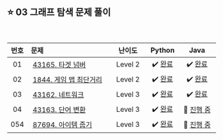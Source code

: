 ## ⭐️ 03 그래프 탐색 문제 풀이

<br>

| **번호** | **문제** | **난이도** | **Python** | **Java** |
|:--------:|:--------|:----------:|:----------:|:--------:|
| 01 | &nbsp;[43165. 타겟 넘버](https://school.programmers.co.kr/learn/courses/30/lessons/43165)&nbsp;&nbsp; | &nbsp;&nbsp;Level 2&nbsp;&nbsp; | &nbsp;✔️ [완료](https://github.com/yuuforest/Algorithm/blob/main/03%20%ED%94%84%EB%A1%9C%EA%B7%B8%EB%9E%98%EB%A8%B8%EC%8A%A4/03%20%EA%B7%B8%EB%9E%98%ED%94%84%20%ED%83%90%EC%83%89/Python/Prob43165.py)&nbsp; | &nbsp;✔️ [완료](https://github.com/yuuforest/Algorithm/blob/main/03%20%ED%94%84%EB%A1%9C%EA%B7%B8%EB%9E%98%EB%A8%B8%EC%8A%A4/03%20%EA%B7%B8%EB%9E%98%ED%94%84%20%ED%83%90%EC%83%89/Java/src/Prob43165.java)&nbsp; |
| 02 | &nbsp;[1844. 게임 맵 최단거리](https://school.programmers.co.kr/learn/courses/30/lessons/1844)&nbsp;&nbsp; | &nbsp;&nbsp;Level 2&nbsp;&nbsp; | &nbsp;✔️ [완료](https://github.com/yuuforest/Algorithm/blob/main/03%20%ED%94%84%EB%A1%9C%EA%B7%B8%EB%9E%98%EB%A8%B8%EC%8A%A4/03%20%EA%B7%B8%EB%9E%98%ED%94%84%20%ED%83%90%EC%83%89/Python/Prob1844.py)&nbsp; | &nbsp;✔️ [완료](https://github.com/yuuforest/Algorithm/blob/main/03%20%ED%94%84%EB%A1%9C%EA%B7%B8%EB%9E%98%EB%A8%B8%EC%8A%A4/03%20%EA%B7%B8%EB%9E%98%ED%94%84%20%ED%83%90%EC%83%89/Java/src/Prob1844.java)&nbsp; |
| 03 | &nbsp;[43162. 네트워크](https://school.programmers.co.kr/learn/courses/30/lessons/43162)&nbsp;&nbsp; | &nbsp;&nbsp;Level 3&nbsp;&nbsp; | &nbsp;✔️ [완료](https://github.com/yuuforest/Algorithm/blob/main/03%20%ED%94%84%EB%A1%9C%EA%B7%B8%EB%9E%98%EB%A8%B8%EC%8A%A4/03%20%EA%B7%B8%EB%9E%98%ED%94%84%20%ED%83%90%EC%83%89/Python/Prob43162.py)&nbsp; | &nbsp;✔️ [완료](https://github.com/yuuforest/Algorithm/blob/main/03%20%ED%94%84%EB%A1%9C%EA%B7%B8%EB%9E%98%EB%A8%B8%EC%8A%A4/03%20%EA%B7%B8%EB%9E%98%ED%94%84%20%ED%83%90%EC%83%89/Java/src/Prob43162.java)&nbsp; |
| 04 | &nbsp;[43163. 단어 변환](https://school.programmers.co.kr/learn/courses/30/lessons/43163)&nbsp;&nbsp; | &nbsp;&nbsp;Level 3&nbsp;&nbsp; | &nbsp;✔️ [완료](https://github.com/yuuforest/Algorithm/blob/main/03%20%ED%94%84%EB%A1%9C%EA%B7%B8%EB%9E%98%EB%A8%B8%EC%8A%A4/03%20%EA%B7%B8%EB%9E%98%ED%94%84%20%ED%83%90%EC%83%89/Python/Prob43163.py)&nbsp; | &nbsp;💬 [진행 중]()&nbsp; |
| 054 | &nbsp;[87694. 아이템 줍기](https://school.programmers.co.kr/learn/courses/30/lessons/87694)&nbsp;&nbsp; | &nbsp;&nbsp;Level 3&nbsp;&nbsp; | &nbsp;✔️ [완료](https://github.com/yuuforest/Algorithm/blob/main/03%20%ED%94%84%EB%A1%9C%EA%B7%B8%EB%9E%98%EB%A8%B8%EC%8A%A4/03%20%EA%B7%B8%EB%9E%98%ED%94%84%20%ED%83%90%EC%83%89/Python/Prob87694.py)&nbsp; | &nbsp;💬 [진행 중]()&nbsp; |
